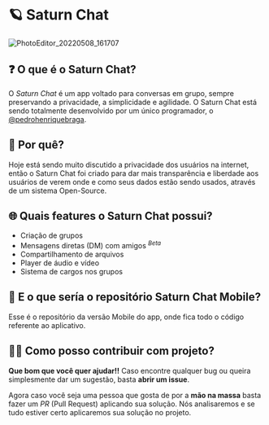 # 🪐 Saturn Chat

![PhotoEditor_20220508_161707](https://user-images.githubusercontent.com/62728884/167312603-b868aede-3521-4f4d-be55-d4a8993484ed.png)

## ❓ O que é o Saturn Chat?

O *Saturn Chat* é um app voltado para conversas em grupo, sempre preservando a privacidade, a simplicidade e agilidade. O Saturn Chat está sendo totalmente desenvolvido por um único programador, o [@pedrohenriquebraga](https://github.com/pedrohenriquebraga).

## 🤔 Por quê?

Hoje está sendo muito discutido a privacidade dos usuários na internet, então o Saturn Chat foi criado para dar mais transparência e liberdade aos usuários de verem onde e como seus dados estão sendo usados, através de um sistema Open-Source.  

## 🌐 Quais features o Saturn Chat possui?

- Criação de grupos
- Mensagens diretas (DM) com amigos <sup>*Beta*</sup>
- Compartilhamento de arquivos
- Player de áudio e vídeo
- Sistema de cargos nos grupos

## 📱 E o que sería o repositório Saturn Chat Mobile?

Esse é o repositório da versão Mobile do app, onde fica todo o código referente ao aplicativo.

## 👨‍🏭 Como posso contribuir com projeto?

**Que bom que você quer ajudar!!** Caso encontre qualquer bug ou queira simplesmente dar um sugestão, basta **abrir um issue**.

Agora caso você seja uma pessoa que gosta de por a **mão na massa** basta fazer um *PR* (Pull Request) aplicando sua solução. Nós analisaremos e se tudo estiver certo aplicaremos sua solução no projeto.
